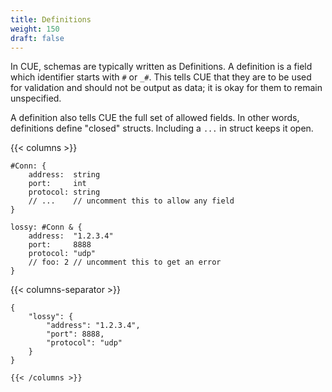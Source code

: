 ```yaml
---
title: Definitions
weight: 150
draft: false
---
```


In CUE, schemas are typically written as Definitions.
A definition is a field which identifier starts with
`#` or `_#`.
This tells CUE that they are to be used for validation and should
not be output as data; it is okay for them to remain unspecified.

A definition also tells CUE the full set of allowed fields.
In other words, definitions define "closed" structs.
Including a `...` in struct keeps it open.

{{< columns >}}

```{title="schema.cue"}
#Conn: {
    address:  string
    port:     int
    protocol: string
    // ...    // uncomment this to allow any field
}

lossy: #Conn & {
    address:  "1.2.3.4"
    port:     8888
    protocol: "udp"
    // foo: 2 // uncomment this to get an error
}
```
{{< columns-separator >}}

```schema.cue {title="$ cue export schema.cue"}
{
    "lossy": {
        "address": "1.2.3.4",
        "port": 8888,
        "protocol": "udp"
    }
}

{{< /columns >}}